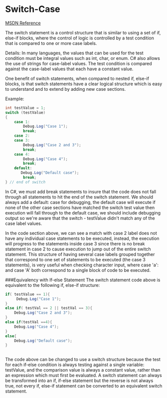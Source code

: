 # Switch-Case

[MSDN Reference](https://msdn.microsoft.com/en-us/library/06tc147t.aspx)

The switch statement is a control structure that is similar to using a set of if, else-if blocks, where the control of logic is controlled by a test condition that is compared to one or more case labels.  

Details:  In many languages, the values that can be used for the test condition must be integral values such as int, char, or enum.  C# also allows the use of strings for case-label values.  The test condition is compared against the case-label values that each have a constant value.  

One benefit of switch statements, when compared to nested if, else-if blocks, is that switch statements have a clear logical structure which is easy to understand and to extend by adding new case sections.

Example:
```java
int testValue = 1;
switch (testValue)
{
    case 1:
        Debug.Log("Case 1");
        break;
    case 2: 
    case 3:  
        Debug.Log("Case 2 and 3");
        break;
    case 4:
        Debug.Log("Case 4");
        break;
    default:
       Debug.Log("Default case");
        break;
} // end of switch
```

In C#, we must add break statements to insure that the code does not fall through all statements to hit the end of the switch statement.  We should always add a default: case for debugging, the default case will execute if none of the other case sections have matched the switch test value then execution will fall through to the default case, we should include debugging output so we're aware that the switch - testValue didn't match any of the case label values.

In the code section above, we can see a match with case 2 label does not have any individual case statements to be executed, instead, the execution will progress to the statements inside case 3 since there is no break statement in case 2 to cause execution to jump out of the entire switch statement.  This structure of having several case labels grouped together that correspond to one set of statements to be executed (the case 3 statements), is very useful when checking character input, where case 'a': and case 'A' both correspond to a single block of code to be executed. 

###Equivalency with If-else Statement
The switch statement code above is equivalent to the following if, else-if structure:

```java
if( testValue == 1){
     Debug.Log("Case 1");
}
else if( testVal == 2 || testVal == 3){
    Debug.Log("Case 2 and 3");
}
else if(testVal ==4){
    Debug.Log("Case 4");
}
else{
    Debug.Log("Default case");
}
     
```

The code above can be changed to use a switch structure because the test for each if-else condition is always testing against a single variable: testValue, and the comparison value is always a constant value, rather than an expression which must first be evaluated.  A switch statement can always be transformed into an if, if-else statement but the reverse is not always true, not every if, else-if statement can be converted to an equivalent switch statement.

